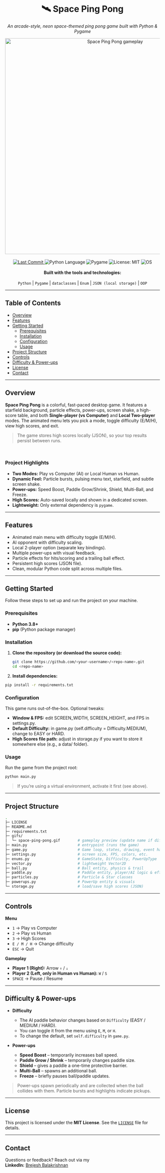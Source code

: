 <div align="center">
  <h1>🛰️ Space Ping Pong</h1>
  <p><i>An arcade-style, neon space-themed ping pong game built with Python & Pygame</i></p>

  <!-- Gameplay preview (ensure the filename below matches your gifs folder) -->
  <img src="gifs/SpacePingPongDemo.gif" alt="Space Ping Pong gameplay" width="700">
</div>

<br>

<div align="center">
  <!-- Update the repo path in the href and badge if your repo name differs -->
  <a href="https://github.com/<your-username>/<repo-name>">
    <img alt="Last Commit" src="https://img.shields.io/github/last-commit/<your-username>/<repo-name>">
  </a>
  <img alt="Python Language" src="https://img.shields.io/badge/Language-Python-blue">
  <img alt="Pygame" src="https://img.shields.io/badge/Library-Pygame-brightgreen">
  <img alt="License: MIT" src="https://img.shields.io/badge/License-MIT-yellow">
  <img alt="OS" src="https://img.shields.io/badge/OS-Windows%20%7C%20macOS%20%7C%20Linux-lightgrey">
</div>

<div align="center">
  <br>
  <b>Built with the tools and technologies:</b>
  <br><br>
  <code>Python</code> | <code>Pygame</code> | <code>dataclasses</code> | <code>Enum</code> | <code>JSON (local storage)</code> | <code>OOP</code>
</div>

---

## **Table of Contents**
* [Overview](#overview)
* [Features](#features)
* [Getting Started](#getting-started)
  * [Prerequisites](#prerequisites)
  * [Installation](#installation)
  * [Configuration](#configuration)
  * [Usage](#usage)
* [Project Structure](#project-structure)
* [Controls](#controls)
* [Difficulty & Power-ups](#difficulty--power-ups)
* [License](#license)
* [Contact](#contact)

---

## **Overview**

**Space Ping Pong** is a colorful, fast-paced desktop game. It features a starfield background, particle effects, power-ups, screen shake, a high-score table, and both **Single-player (vs Computer)** and **Local Two-player** modes. The animated menu lets you pick a mode, toggle difficulty (E/M/H), view high scores, and exit.

> The game stores high scores locally (JSON), so your top results persist between runs.

<br>

### **Project Highlights**
- **Two Modes:** Play vs Computer (AI) or Local Human vs Human.
- **Dynamic Feel:** Particle bursts, pulsing menu text, starfield, and subtle screen shake.
- **Power-ups:** Speed Boost, Paddle Grow/Shrink, Shield, Multi-Ball, and Freeze.
- **High Scores:** Auto-saved locally and shown in a dedicated screen.
- **Lightweight:** Only external dependency is `pygame`.

---

## **Features**
- Animated main menu with difficulty toggle (E/M/H).
- AI opponent with difficulty scaling.
- Local 2-player option (separate key bindings).
- Multiple power-ups with visual feedback.
- Particle effects for hits/scoring and a trailing ball effect.
- Persistent high scores (JSON file).
- Clean, modular Python code split across multiple files.

---

## **Getting Started**

Follow these steps to set up and run the project on your machine.

### **Prerequisites**
- **Python 3.8+**
- **pip** (Python package manager)

### **Installation**
1. **Clone the repository (or download the source code):**  
   ``` sh
   git clone https://github.com/<your-username>/<repo-name>.git
   cd <repo-name>
     ```

2. **Install dependencies:**
  ``` sh
  pip install -r requirements.txt
  ```

### Configuration
 This game runs out-of-the-box. Optional tweaks:
- **Window & FPS:** edit SCREEN_WIDTH, SCREEN_HEIGHT, and FPS in settings.py.
- **Default Difficulty:** in game.py (self.difficulty = Difficulty.MEDIUM), change to EASY or HARD.
- **High Scores file path:** adjust in storage.py if you want to store it somewhere else (e.g., a data/ folder).

### Usage
Run the game from the project root:
``` sh
python main.py
```
> If you’re using a virtual environment, activate it first (see above).

---

## Project Structure

``` bash
.
├─ LICENSE
├─ README.md
├─ requirements.txt
├─ gifs/
│  └─ space-ping-pong.gif        # gameplay preview (update name if different)
├─ main.py                       # entrypoint (runs the game)
├─ game.py                       # Game loop, states, drawing, event handling
├─ settings.py                   # screen size, FPS, colors, etc.
├─ enums.py                      # GameState, Difficulty, PowerUpType
├─ vector.py                     # lightweight Vector2D
├─ ball.py                       # Ball entity, physics & trail
├─ paddle.py                     # Paddle entity, player/AI logic & effects
├─ particles.py                  # Particle & Star classes
├─ powerups.py                   # PowerUp entity & visuals
└─ storage.py                    # load/save high scores (JSON)

```

---

## **Controls**

**Menu**
- `1` → Play vs Computer  
- `2` → Play vs Human  
- `3` → High Scores  
- `E / M / H` → Change difficulty  
- `ESC` → Quit

**Gameplay**
- **Player 1 (Right):** Arrow `↑` / `↓`  
- **Player 2 (Left, only in Human vs Human):** `W` / `S`  
- `SPACE` → Pause / Resume

---

## **Difficulty & Power-ups**

- **Difficulty**
  - The AI paddle behavior changes based on `Difficulty` (EASY / MEDIUM / HARD).  
  - You can toggle it from the menu using `E`, `M`, or `H`.  
  - To change the default, set `self.difficulty` in `game.py`.

- **Power-ups**
  - **Speed Boost** – temporarily increases ball speed.  
  - **Paddle Grow / Shrink** – temporarily changes paddle size.  
  - **Shield** – gives a paddle a one-time protective barrier.  
  - **Multi-Ball** – spawns an additional ball.  
  - **Freeze** – briefly pauses ball/paddle updates.
  
> Power-ups spawn periodically and are collected when the ball collides with them. Particle bursts and highlights indicate pickups.

---

## **License**
This project is licensed under the **MIT License**. See the [`LICENSE`](LICENSE) file for details.

---

## **Contact**
Questions or feedback? Reach out via my  
**LinkedIn:** [Brejesh Balakrishnan](https://www.linkedin.com/in/brejesh-balakrishnan-7855051b9/)
